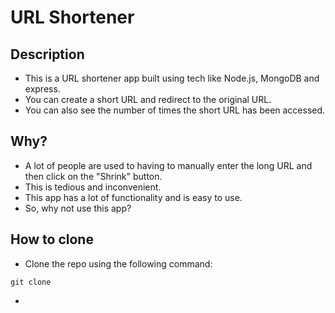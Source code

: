 # URL Shortener

## Description

- This is a URL shortener app built using tech like Node.js, MongoDB and express.
- You can create a short URL and redirect to the original URL.
- You can also see the number of times the short URL has been accessed.

## Why?

- A lot of people are used to having to manually enter the long URL and then click on the "Shrink" button.
- This is tedious and inconvenient.
- This app has a lot of functionality and is easy to use.
- So, why not use this app?

## How to clone

- Clone the repo using the following command:

```
git clone
```

-
